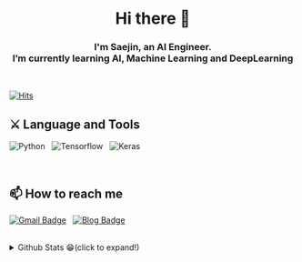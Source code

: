 <div align=center>
    <h1>Hi there 👋</h1>
    <h3>I'm Saejin, an AI Engineer. </br> I’m currently learning AI, Machine Learning and DeepLearning</h3>
</div>

</br>

[![Hits](https://hits.seeyoufarm.com/api/count/incr/badge.svg?url=https%3A%2F%2Fgithub.com%2Fsejin-k&count_bg=%2379C83D&title_bg=%23555555&icon=&icon_color=%23E7E7E7&title=hits&edge_flat=false)](https://hits.seeyoufarm.com)


## ⚔ Language and Tools

![Python](https://img.shields.io/badge/-Python-%233776AB?style=flat-square&logo=Python&logoColor=white) &nbsp; ![Tensorflow](https://img.shields.io/badge/-Tensorflow-%23FF6F00?style=flat-square&logo=Tensorflow&logoColor=white) &nbsp; ![Keras](https://img.shields.io/badge/-Keras-%23D00000?style=flat-square&logo=Keras&logoColor=white)

</br>

## 📫 How to reach me

[![Gmail Badge](https://img.shields.io/badge/Gmail-d14836?style=flat-square&logo=Gmail&logoColor=white&link=mailto:saejin7649@gmail.com)](mailto:saejin7649@gmail.com) &nbsp; [![Blog Badge](https://img.shields.io/badge/-blog-%23181717)](https://sj-star.tistory.com/)

</br>

<details>
<summary>Github Stats 😁(click to expand!)</summary>

[![Saejin's GitHub stats](https://github-readme-stats.vercel.app/api?username=sejin-k)](https://github.com/anuraghazra/github-readme-stats)

</details>